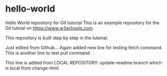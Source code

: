 # hello-world
Hello World repository for Git tutorial
This is an example repository for the Git tutoial on https://www.w3schools.com

This repository is built step by step in the tutorial.


Just edited from Github...
Again added new line for testing fetch command.
This is another line to test pull command

This line is added from LOCAL REPOSITORY: update-readme branch which is local from change-html
